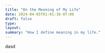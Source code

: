 ```yaml
---
title: "On the Meaning of My Life"
date: 2024-04-05T01:01:38-07:00
draft: false
type:
layout:
summary: "How I define meaning in my life."
---
```


dasd
